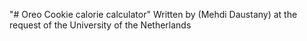 "# Oreo Cookie calorie calculator" 
Written by (Mehdi Daustany) at the request of the University of the Netherlands
